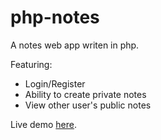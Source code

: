 # php-notes

A notes web app writen in php.

Featuring:
- Login/Register
- Ability to create private notes
- View other user's public notes

Live demo [here](https://dialmango.com/notes).

